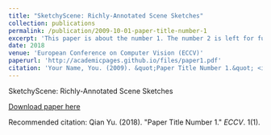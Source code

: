 ```yaml
---
title: "SketchyScene: Richly-Annotated Scene Sketches"
collection: publications
permalink: /publication/2009-10-01-paper-title-number-1
excerpt: 'This paper is about the number 1. The number 2 is left for future work.'
date: 2018
venue: 'European Conference on Computer Vision (ECCV)'
paperurl: 'http://academicpages.github.io/files/paper1.pdf'
citation: 'Your Name, You. (2009). &quot;Paper Title Number 1.&quot; <i>Journal 1</i>. 1(1).'
---
```

SketchyScene: Richly-Annotated Scene Sketches

[Download paper here](http://academicpages.github.io/files/paper1.pdf)

Recommended citation: Qian Yu. (2018). "Paper Title Number 1." <i>ECCV</i>. 1(1).